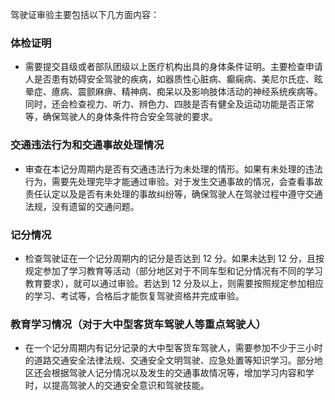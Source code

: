 驾驶证审验主要包括以下几方面内容：

### 体检证明

  * 需要提交县级或者部队团级以上医疗机构出具的身体条件证明。主要检查申请人是否患有妨碍安全驾驶的疾病，如器质性心脏病、癫痫病、美尼尔氏症、眩晕症、癔病、震颤麻痹、精神病、痴呆以及影响肢体活动的神经系统疾病等。同时，还会检查视力、听力、辨色力、四肢是否有健全及运动功能是否正常等，确保驾驶人的身体条件符合安全驾驶的要求。

### 交通违法行为和交通事故处理情况

  * 审查在本记分周期内是否有交通违法行为未处理的情形。如果有未处理的违法行为，需要先处理完毕才能通过审验。对于发生交通事故的情况，会查看事故责任认定以及是否有未处理的事故纠纷等，确保驾驶人在驾驶过程中遵守交通法规，没有遗留的交通问题。

### 记分情况

  * 检查驾驶证在一个记分周期内的记分是否达到 12 分。如果未达到 12 分，且按规定参加了学习教育等活动（部分地区对于不同车型和记分情况有不同的学习教育要求），就可以通过审验。若达到 12 分及以上，则需要按照规定参加相应的学习、考试等，合格后才能恢复驾驶资格并完成审验。

### 教育学习情况（对于大中型客货车驾驶人等重点驾驶人）

  * 在一个记分周期内有记分记录的大中型客货车驾驶人，需要参加不少于三小时的道路交通安全法律法规、交通安全文明驾驶、应急处置等知识学习。部分地区还会根据驾驶人记分情况以及发生的交通事故情况等，增加学习内容和学时，以提高驾驶人的交通安全意识和驾驶技能。